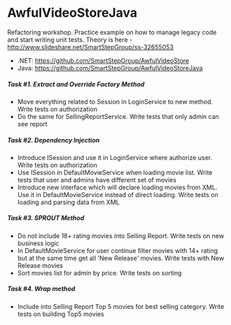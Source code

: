 AwfulVideoStoreJava
===================

Refactoring workshop. Practice example on how to manage legacy code and start writing unit tests. Theory is here - http://www.slideshare.net/SmartStepGroup/ss-32655053

 - .NET: https://github.com/SmartStepGroup/AwfulVideoStore
 - Java: https://github.com/SmartStepGroup/AwfulVideoStoreJava


##### Task #1. Extract and Override Factory Method
 - Move everything related to Session in LoginService to new method. Write tests on authorization
 - Do the same for SellingReportService. Write tests that only admin can see report

##### Task #2. Dependency Injection
 - Introduce ISession and use it in LoginService where authorize user. Write tests on authorization
 - Use ISession in DefaultMovieService when loading movie list. Write tests that user and admins have different set of movies
 - Introduce new interface which will declare loading movies from XML. Use it in DefaultMovieService instead of direct loading. Write tests on loading and parsing data from XML

##### Task #3. SPROUT Method
 - Do not include 18+ rating movies into Selling Report.  Write tests on new business logic
 - In DefaultMovieService for user continue filter movies with 14+ rating but at the same time get all 'New Release' movies. Write tests with New Release movies
 - Sort movies list for admin by price. Write tests on sorting

##### Task #4. Wrap method
 - Include into Selling Report Top 5 movies for best selling category. Write tests on building Top5 movies

